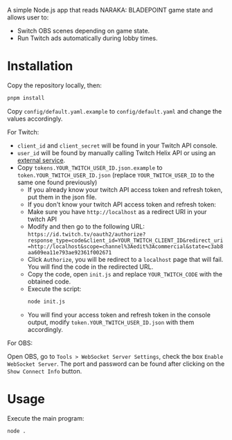 A simple Node.js app that reads NARAKA: BLADEPOINT game state and allows user to:

-   Switch OBS scenes depending on game state.
-   Run Twitch ads automatically during lobby times.

# Installation

Copy the repository locally, then:

```sh
pnpm install
```

Copy `config/default.yaml.example` to `config/default.yaml` and change the values accordingly.

For Twitch:

-   `client_id` and `client_secret` will be found in your Twitch API console.
-   `user_id` will be found by manually calling Twitch Helix API or using an [external service](https://www.streamweasels.com/tools/convert-twitch-username-to-user-id/).
-   Copy `tokens.YOUR_TWITCH_USER_ID.json.example` to `token.YOUR_TWITCH_USER_ID.json` (replace `YOUR_TWITCH_USER_ID` to the same one found previously)
    -   If you already know your twitch API access token and refresh token, put them in the json file.
    -   If you don't know your twitch API access token and refresh token:
    -   Make sure you have `http://localhost` as a redirect URI in your twitch API
    -   Modify and then go to the following URL: `https://id.twitch.tv/oauth2/authorize?response_type=code&client_id=YOUR_TWITCH_CLIENT_ID&redirect_uri=http://localhost&scope=channel%3Aedit%3Acommercial&state=c3ab8aa609ea11e793ae92361f002671`
    -   Click `Authorize`, you will be redirect to a `localhost` page that will fail. You will find the code in the redirected URL.
    -   Copy the code, open `init.js` and replace `YOUR_TWITCH_CODE` with the obtained code.
    -   Execute the script:
        ```sh
        node init.js
        ```
    -   You will find your access token and refresh token in the console output, modify `token.YOUR_TWITCH_USER_ID.json` with them accordingly.

For OBS:

Open OBS, go to `Tools > WebSocket Server Settings`, check the box `Enable WebSocket Server`. The port and password can be found after clicking on the `Show Connect Info` button.

# Usage

Execute the main program:

```sh
node .
```
